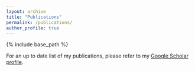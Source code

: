 ```yaml
---
layout: archive
title: "Publications"
permalink: /publications/
author_profile: true
---
```

{% include base_path %}

For an up to date list of my publications, please refer to my 
[Google Scholar profile](https://scholar.google.co.uk/citations?hl=en&user=pBZCLwEAAAAJ&view_op=list_works&sortby=pubdate).

